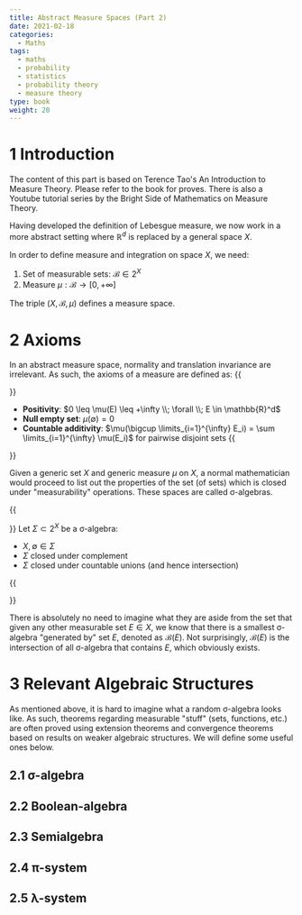 ```yaml
---
title: Abstract Measure Spaces (Part 2)
date: 2021-02-18
categories:
  - Maths
tags:
  - maths
  - probability
  - statistics
  - probability theory
  - measure theory
type: book
weight: 20
---
```


# 1 Introduction

The content of this part is based on Terence Tao's An Introduction to Measure Theory. Please refer to the book for proves. There is also a Youtube tutorial series by the Bright Side of Mathematics on Measure Theory.

Having developed the definition of Lebesgue measure, we now work in a more abstract setting where $\mathbb{R}^d$ is replaced by a general space $X$.

In order to define measure and integration on space $X$, we need:

1. Set of measurable sets: $\mathcal{B} \in 2^X$
2. Measure $\mu : \mathcal{B} \rightarrow [0, +\infty]$

The triple $(X, \mathcal{B}, \mu)$ defines a measure space.

# 2 Axioms

In an abstract measure space, normality and translation invariance are irrelevant. As such, the axioms of a measure are defined as:
{{<aside title="Measure Axioms" type="blue">}}

- **Positivity**: $0 \leq \mu(E) \leq +\infty \\; \forall \\; E \in \mathbb{R}^d$
- **Null empty set**: $\mu(\emptyset) = 0$
- **Countable additivity**: $\mu(\bigcup \limits_{i=1}^{\infty} E_i) = \sum \limits_{i=1}^{\infty} \mu(E_i)$ for pairwise disjoint sets
  {{</aside>}}

Given a generic set $X$ and generic measure $\mu$ on $X$, a normal mathematician would proceed to list out the properties of the set (of sets) which is closed under "measurability" operations. These spaces are called σ-algebras.

{{<aside title="σ-algebra Properties" type="blue">}}
Let $\Sigma \subset 2^X$ be a σ-algebra:

- $X,\emptyset \in \Sigma$
- $\Sigma$ closed under complement
- $\Sigma$ closed under countable unions (and hence intersection)

{{</aside>}}

There is absolutely no need to imagine what they are aside from the set that given any other measurable set $E \in X$, we know that there is a smallest σ-algebra "generated by" set $E$, denoted as $\mathcal{B}(E)$. Not surprisingly, $\mathcal{B}(E)$ is the intersection of all σ-algebra that contains $E$, which obviously exists.

# 3 Relevant Algebraic Structures

As mentioned above, it is hard to imagine what a random σ-algebra looks like. As such, theorems regarding measurable "stuff" (sets, functions, etc.) are often proved using extension theorems and convergence theorems based on results on weaker algebraic structures. We will define some useful ones below.

## 2.1 σ-algebra

## 2.2 Boolean-algebra

## 2.3 Semialgebra

## 2.4 π-system

## 2.5 λ-system
